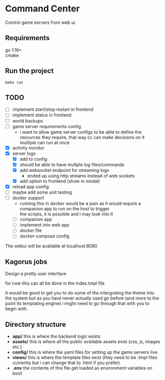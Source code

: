 # Command Center
Control game servers from web ui

## Requirements
go 1.16+ \
cmake

## Run the project
```shell
make run
```

## TODO
- [ ] implement start/stop restart in frontend
- [ ] implement status in frontend
- [ ] world backups
- [ ] game server requirements config
    - i want to allow game server configs to be able to define the resources
      they require, that way cc can make decisions on if multiple can run at once
- [x] activity monitor
- [x] server logs
    - [x] add to config
    - [x] should be able to have multple log files/commands
    - [x] add websocket endpoint for streaming logs
        - ended up using http streams instead of web sockets
    - [x] add option to frontend (show in modal)
- [x] reload app config
- [ ] maybe add some unit testing
- [ ] docker support
    - running this in docker would be a pain as it would require a companion app to run on the host to trigger\
      the scripts, it is possible and i may look into it
    - [ ] companion app
    - [ ] implement into web app
    - [ ] docker file
    - [ ] docker-compose config

The webui will  be available at localhost:8080

## Kagorus jobs
Design a pretty user interface

for now this can all be done in the index.tmpl file

It would be good to get you to do some of the intergrating the theme into the system but as
you have never actually used go before (and more to the point its templating engine) i might need
to go through that with you to begin with.

## Directory structure
- **app/** this is where the backend logic exists
- **assets/** this is where all the public available assets exist (css, js, images etc.)
- **config/** this is where the yaml files for setting up the game servers live
- **views/** this is where the template files exist (they need to be .tmpl files currently but i can change that to .html if you prefer)
- **.env** the contents of this file get loaded as environment variables on boot

